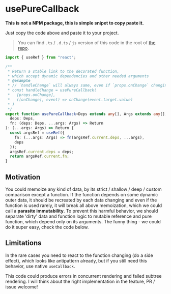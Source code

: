 # usePureCallback

**This is not a NPM package, this is simple snipet to copy paste it.**

Just copy the code above and paste it to your project.

> You can find `.ts` / `.d.ts` / `js` version of this code in the root of [the repo](https://github.com/artalar/usePureCallback).

```ts
import { useRef } from "react";

/**
 * Return a stable link to the decorated function,
 * which accept dynamic dependencies and other needed arguments
 * @example
 * // `handleChange` will always same, even if `props.onChange` changing.
 * const handleChange = usePureCallback(
 *   [props.onChange],
 *   ([onChange], event) => onChange(event.target.value)
 * )
 */
export function usePureCallback<Deps extends any[], Args extends any[], Return>(
  deps: Deps,
  fn: (deps: Deps, ...args: Args) => Return
): (...args: Args) => Return {
  const argsRef = useRef({
    fn: (...args: Args) => fn(argsRef.current.deps, ...args),
    deps
  });
  argsRef.current.deps = deps;
  return argsRef.current.fn;
}
```

## Motivation

You could memoize any kind of data, by its strict / shallow / deep / custom comparison except a function. If the function depends on some dynamic outer data, it should be recreated by each data changing and even if the function is used rarely, it will break all above memoization, which we could call a **parasite immutability**.
To prevent this harmful behavior, we should separate 'dirty' data and function logic to mutable reference and pure function, which depend only on its arguments. The funny thing - we could do it super easy, check the code below.

## Limitations

In the rare cases you need to react to the function changing (do a side effect), which looks like antipattern already, but if you still need this behavior, use native `useCallback`.

This code could produce errors in concurrent rendering and failed subtree rendering. I will think about the right implementation in the feature, PR / issue welcome!

